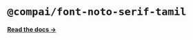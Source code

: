 # `@compai/font-noto-serif-tamil`

[**Read the docs &rarr;**](https://components.ai/docs/typefaces/noto-serif-tamil)
